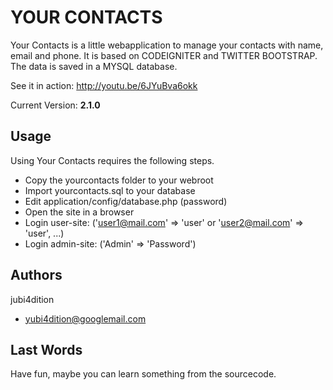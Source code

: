 YOUR CONTACTS
=============

Your Contacts is a little webapplication to manage your contacts with name, email and phone. 
It is based on CODEIGNITER and TWITTER BOOTSTRAP. The data is saved in a MYSQL database.

See it in action: http://youtu.be/6JYuBva6okk

Current Version: **2.1.0**

Usage
-----

Using Your Contacts requires the following steps.

* Copy the yourcontacts folder to your webroot
* Import yourcontacts.sql to your database
* Edit application/config/database.php (password)
* Open the site in a browser
* Login user-site: ('user1@mail.com' => 'user' or 'user2@mail.com' => 'user', ...)
* Login admin-site: ('Admin' => 'Password')

Authors
-------

jubi4dition

* yubi4dition@googlemail.com

Last Words
----------

Have fun, maybe you can learn something from the sourcecode.
